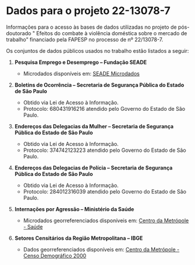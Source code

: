 # Dados para o projeto 22-13078-7
Informações para o acesso às bases de dados utilizadas no projeto de pós-doutorado " Efeitos do combate à violência doméstica sobre o mercado de trabalho" financiado pela FAPESP no processo de nº 22/13078-7.

Os conjuntos de dados públicos usados no trabalho estão listados a seguir:

1. **Pesquisa Emprego e Desemprego – Fundação SEADE**
   - Microdados disponíveis em: [SEADE Microdados](https://produtos2.seade.gov.br/produtos/microdados/)

2. **Boletins de Ocorrência – Secretaria de Segurança Pública do Estado de São Paulo**
   - Obtido via Lei de Acesso à Informação.
   - Protocolo: 680431916216 atendido pelo Governo do Estado de São Paulo.

3. **Endereços das Delegacias da Mulher – Secretaria de Segurança Pública do Estado de São Paulo**
   - Obtido via Lei de Acesso à Informação.
   - Protocolo: 374742123223 atendido pelo Governo do Estado de São Paulo.

4. **Endereços das Delegacias de Polícia – Secretaria de Segurança Pública do Estado de São Paulo**
   - Obtido via Lei de Acesso à Informação.
   - Protocolo: 284012316039 atendido pelo Governo do Estado de São Paulo.

5. **Internações por Agressão – Ministério da Saúde**
   - Microdados georreferenciados disponíveis em: [Centro da Metrópole - Saúde](https://centrodametropole.fflch.usp.br/pt-br/download-de-dados)

6. **Setores Censitários da Região Metropolitana – IBGE**
   - Dados georreferenciados disponíveis em: [Centro da Metrópole - Censo Demográfico 2000](https://centrodametropole.fflch.usp.br/pt-br/download-de-dados)

